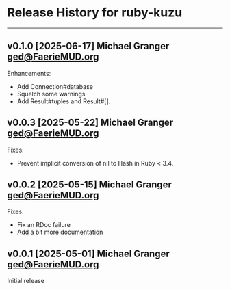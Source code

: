 # Release History for ruby-kuzu

---
## v0.1.0 [2025-06-17] Michael Granger <ged@FaerieMUD.org>

Enhancements:

- Add Connection#database
- Squelch some warnings
- Add Result#tuples and Result#[].


## v0.0.3 [2025-05-22] Michael Granger <ged@FaerieMUD.org>

Fixes:

- Prevent implicit conversion of nil to Hash in Ruby < 3.4.


## v0.0.2 [2025-05-15] Michael Granger <ged@FaerieMUD.org>

Fixes:

- Fix an RDoc failure
- Add a bit more documentation


## v0.0.1 [2025-05-01] Michael Granger <ged@FaerieMUD.org>

Initial release
